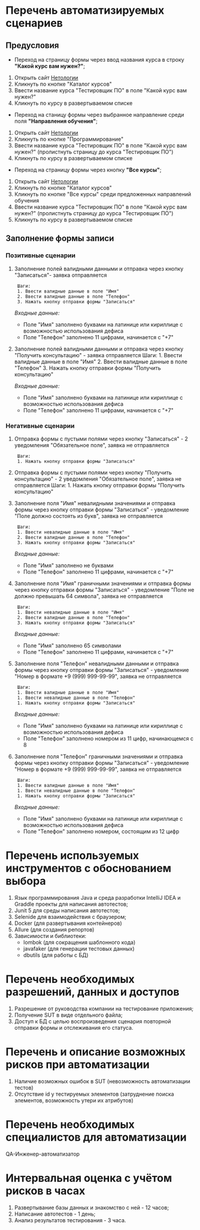 # Перечень автоматизируемых сценариев

## Предусловия
* Переход на страницу формы через ввод названия курса в строку **"Какой курс вам нужен?"**;
1. Открыть сайт [Нетологии](https://netology.ru/)
1. Кликнуть по кнопке "Каталог курсов"
1. Ввести название курса "Тестировщик ПО" в поле "Какой курс вам нужен?"
1. Кликнуть по курсу в развертываемом списке

* Переход на станицу формы через выбранное направление среди поля **"Направления обучения"**;
1. Открыть сайт [Нетологии](https://netology.ru/)
1. Кликнуть по кнопке "Программирование"
1. Ввести название курса "Тестировщик ПО" в поле "Какой курс вам нужен?" (пролистнуть страницу до курса "Тестировщик ПО")
1. Кликнуть по курсу в развертываемом списке
* Переход на страницу формы через кнопку **"Все курсы"**;
1. Открыть сайт [Нетологии](https://netology.ru/)
1. Кликнуть по кнопке "Каталог курсов"
1. Кликнуть по кнопке "Все курсы" среди предложенных направлений обучения
1. Ввести название курса "Тестировщик ПО" в поле "Какой курс вам нужен?" (пролистнуть страницу до курса "Тестировщик ПО")
1. Кликнуть по курсу в развертываемом списке

## Заполнение формы записи

### Позитивные сценарии
1. Заполнение полей валидными данными и отправка через кнопку "Записаться"- заявка отправляется

        Шаги:
        1. Ввести валидные данные в поле "Имя"
        2. Ввести валидные данные в поле "Телефон"
        3. Нажать кнопку отправки формы "Записаться"

    *Входные данные:*
    * Поле "Имя" заполнено буквами на латинице или кириллице с возможностью использования дефиса
    * Поле "Телефон" заполнено 11 цифрами, начинается с "+7"

1. Заполнение полей валидными данными и отправка через кнопку "Получить консультацию" - заявка отправляется
        Шаги:
        1. Ввести валидные данные в поле "Имя"
        2. Ввести валидные данные в поле "Телефон"
        3. Нажать кнопку отправки формы "Получить консультацию"

    *Входные данные:*
    * Поле "Имя" заполнено буквами на латинице или кириллице с возможностью использования дефиса
    * Поле "Телефон" заполнено 11 цифрами, начинается с "+7"

### Негативные сценарии
1. Отправка формы с пустыми полями через кнопку "Записаться" - 2 уведомления "Обязательное поле", заявка не отправляется

        Шаги: 
        1. Нажать кнопку отправки формы "Записаться"

1. Отправка формы с пустыми полями через кнопку "Получить консультацию" - 2 уведомления "Обязательное поле", заявка не отправляется
        Шаги: 
        1. Нажать кнопку отправки формы "Получить консультацию"

1. Заполнение поля "Имя" невалидными значениями и отправка формы через кнопку отправки формы "Записаться" - уведомление "Поле должно состоять из букв", заявка не отправляется

        Шаги:
        1. Ввести невалидные данные в поле "Имя"
        2. Ввести валидные данные в поле "Телефон"
        3. Нажать кнопку отправки формы "Записаться"
    
    *Входные данные:*
    * Поле "Имя" заполнено не буквами
    * Поле "Телефон" заполнено 11 цифрами, начинается с "+7"

1. Заполнение поля "Имя" граничными значениями и отправка формы через кнопку отправки формы "Записаться" - уведомление "Поле не должно превышать 64 символа", заявка не отправляется

        Шаги:
        1. Ввести невалидные данные в поле "Имя"
        2. Ввести валидные данные в поле "Телефон"
        3. Нажать кнопку отправки формы "Записаться"
    
    *Входные данные:*
    * Поле "Имя" заполнено 65 символами
    * Поле "Телефон" заполнено 11 цифрами, начинается с "+7"

1. Заполнение поля "Телефон" невалидными данными и отправка формы через кнопку отправки формы "Записаться" - уведомление "Номер в формате +9 (999) 999-99-99", заявка не отправляется

        Шаги:
        1. Ввести валидные данные в поле "Имя"
        1. Ввести невалидные данные в поле "Телефон"
        1. Нажать кнопку отправки формы "Записаться"
    
    *Входные данные:*
    * Поле "Имя" заполнено буквами на латинице или кириллице с возможностью использования дефиса
    * Поле "Телефон" заполнено номером из 11 цифр, начинающемся с 8

1. Заполнение поля "Телефон" граничными значениями и отправка формы через кнопку отправки формы "Записаться" - уведомление "Номер в формате +9 (999) 999-99-99", заявка не отправляется

        Шаги:
        1. Ввести валидные данные в поле "Имя"
        1. Ввести невалидные данные в поле "Телефон"
        1. Нажать кнопку отправки формы "Записаться"
    
    *Входные данные:*
    * Поле "Имя" заполнено буквами на латинице или кириллице с возможностью использования дефиса
    * Поле "Телефон" заполнено номером, состоящим из 12 цифр
    

# Перечень используемых инструментов с обоснованием выбора
1. Язык программирования Java и среда разработки IntelliJ IDEA и Graddle проекты для написания автотестов;
1. Junit 5 для среды написания автотестов;
1. Selenide для взаимодействия с браузером;
1. Docker (для развертывания контейнеров)
1. Allure (для создания репортов)
1. Зависимости и библиотеки: 
    * lombok (для сокращения шаблонного кода)
    * javafaker (для генерации тестовых данных) 
    * dbutils (для работы с БД)

# Перечень необходимых разрешений, данных и доступов
1. Разрешение от руководства компании на тестирование приложения;
1. Получение SUT в виде отдельного файла;
1. Доступ к БД с целью воспроизведения сценария повторной отправки формы и отслеживания его статуса.

# Перечень и описание возможных рисков при автоматизации
1. Наличие возможных ошибок в SUT (невозможность автоматизации тестов)
1. Отсутствие id у тестируемых элементов (затруднение поиска элементов, возможность утери их атрибутов)

# Перечень необходимых специалистов для автоматизации
QA-Инженер-автоматизатор

# Интервальная оценка с учётом рисков в часах
1. Развертывание базы данных и знакомство с ней - 12 часов;
1. Написание автотестов - 1 день;
1. Анализ результатов тестирования - 3 часа.


